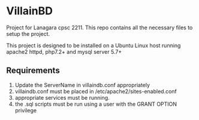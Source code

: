 # VillainBD

Project for Lanagara cpsc 2211. This repo contains all the necessary files to
setup the project.

This project is designed to be installed on a Ubuntu Linux host running
apache2 httpd, php7.2+ and mysql server 5.7+

## Requirements

1. Update the ServerName in villaindb.conf appropriately
2. villaindb.conf must be placed in /etc/apache2/sites-enabled.conf
3. appropriate services must be running.
4. the .sql scripts must be run using a user with the GRANT OPTION privilege


